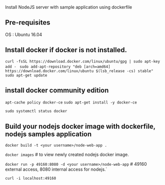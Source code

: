 
Install NodeJS server with sample application using dockerfile 

## Pre-requisites 

OS : Ubuntu 16.04

## Install docker if docker is not installed. 

 `curl -fsSL https://download.docker.com/linux/ubuntu/gpg | sudo apt-key add - ` 
 `sudo add-apt-repository "deb [arch=amd64] https://download.docker.com/linux/ubuntu $(lsb_release -cs) stable"`
 `sudo apt-get update`

## install docker community edition

 `apt-cache policy docker-ce`
 `sudo apt-get install -y docker-ce`

 `sudo systemctl status docker`

## Build your nodejs docker image with dockerfile, nodejs samples application 

  `docker build -t <your username>/node-web-app .`

  `docker images`     # to view newly created nodejs docker image. 
  
  `docker run -p 49160:8080 -d <your username>/node-web-app`    # 49160 external access, 8080 internal access for nodejs.`
  
  `curl -i localhost:49160`

